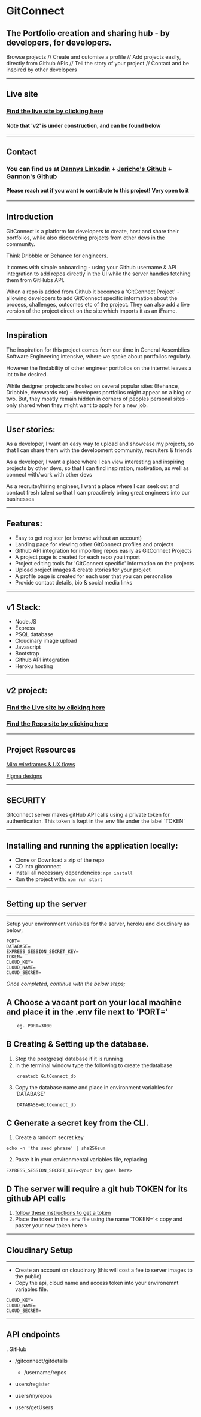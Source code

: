 # GitConnect

## The Portfolio creation and sharing hub - by developers, for developers.

Browse projects // Create and cutomise a profile // Add projects easily, directly from Github APIs // Tell the story of your project // Contact and be inspired by other developers

---

## Live site

### [Find the live site by clicking here](https://git--connect.herokuapp.com/)

#### Note that 'v2' is under construction, and can be found below
---
## Contact

### You can find us at [Dannys Linkedin](https://www.linkedin.com/in/danieltmcgee/) + [Jericho's Github](https://github.com/Cjunk) + [Garmon's Github](https://github.com/misakigrim)
#### Please reach out if you want to contribute to this project! Very open to it
--- 
## Introduction

GitConnect is a platform for developers to create, host and share their portfolios, while also discovering projects from other devs in the community. 

Think Dribbble or Behance for engineers. 


It comes with simple onboarding - using your Github username & API integration to add repos directly in the UI while the server handles fetching them from GitHubs API.

When a repo is added from Github it becomes a 'GitConnect Project' - allowing developers to add GitConnect specific information about the process, challenges, outcomes etc of the project. They can also add a live version of the project direct on the site which imports it as an iFrame.

--- 
## Inspiration
The inspiration for this project comes from our time in General Assemblies Software Engineering intensive, where we spoke about portfolios regularly. 

However the findability of other engineer portfolios on the internet leaves a lot to be desired.

While designer projects are hosted on several popular sites (Behance, Dribbble, Awwwards etc) - developers portfolios might appear on a blog or two. But, they mostly remain hidden in corners of peoples personal sites - only shared when they might want to apply for a new job.

--- 

## User stories:

As a developer, I want an easy way to upload and showcase my projects, so that I can share them with the development community, recruiters & friends

As a developer, I want a place where I can view interesting and inspiring projects by other devs, so that I can find inspiration, motivation, as well as connect with/work with other devs

As a recruiter/hiring engineer, I want a place where I can seek out and contact fresh talent so that I can proactively bring great engineers into our businesses

---

## Features:

-   Easy to get register (or browse without an account)
-   Landing page for viewing other GitConnect profiles and projects
-   Github API integration for importing repos easily as GitConnect Projects
-   A project page is created for each repo you import
-   Project editing tools for 'GitConnect specific' information on the projects
-   Upload project images & create stories for your project
-   A profile page is created for each user that you can personalise
-   Provide contact details, bio & social media links

---

## v1 Stack:

- Node.JS
- Express
- PSQL database
- Cloudinary image upload
- Javascript
- Bootstrap
- Github API integration
- Heroku hosting

---

## v2 project:
### [Find the Live site by clicking here](https://git-connect-v2.vercel.app/)
### [Find the Repo site by clicking here](https://github.com/Dannydoesdev/GitConnect-v2)

---

## Project Resources

[Miro wireframes & UX flows](https://miro.com/app/board/uXjVOtuEbWo=/)

[Figma designs](https://www.figma.com/file/K4HYl8z5A7Ajd0Elbadnva/GitConnect?node-id=0%3A1)

---
## **SECURITY**

Gitconnect server makes gitHub API calls using a private token for authentication. This token is kept in the .env file under the label 'TOKEN'


---

## Installing and running the application locally:
- Clone or Download a zip of the repo
- CD into gitconnect
- Install all necessary dependencies: ```npm install ```
- Run the project with: ```npm run start```

---
## **Setting up the server**
---
Setup your environment variables for the server, heroku and cloudinary as below;
```
PORT=
DATABASE=
EXPRESS_SESSION_SECRET_KEY=
TOKEN=
CLOUD_KEY=
CLOUD_NAME=
CLOUD_SECRET=
```

_Once completed, continue with the below steps;_

## A **Choose a vacant port on your local machine and place it in the .env file next to 'PORT='**
```
    eg. PORT=3000
```

## B **Creating & Setting up the database.**

1.  Stop the postgresql database if it is running
2.  In the terminal window type the following to create thedatabase

```
    createdb GitConnect_db
```

3.  Copy the database name and place in environment variables for 'DATABASE' 

```
    DATABASE=GitConnect_db
```

## C **Generate a secret key from the CLI.**

1.  Create a random secret key

```
echo -n 'the seed phrase' | sha256sum
```

2.  Paste it in your environmental variables file, replacing

```
EXPRESS_SESSION_SECRET_KEY=<your key goes here>
```

## D **The server will require a git hub TOKEN for its github API calls**

1. [follow these instructions to get a token](https://docs.github.com/en/enterprise-server@3.4/authentication/keeping-your-account-and-data-secure/creating-a-personal-access-token#creating-a-token)
2. Place the token in the .env file using the name 'TOKEN='< copy and paster your new token here >

---
## **Cloudinary Setup**
---
- Create an account on cloudinary (this will cost a fee to server images to the public)
- Copy the api, cloud name and access token into your environemnt variables file.

```
CLOUD_KEY=
CLOUD_NAME=
CLOUD_SECRET=
```

---
## API endpoints    
.  GitHub 
- /gitconnect/gitdetails
    - /username/repos

- users/register
- users/myrepos
- users/getUsers




